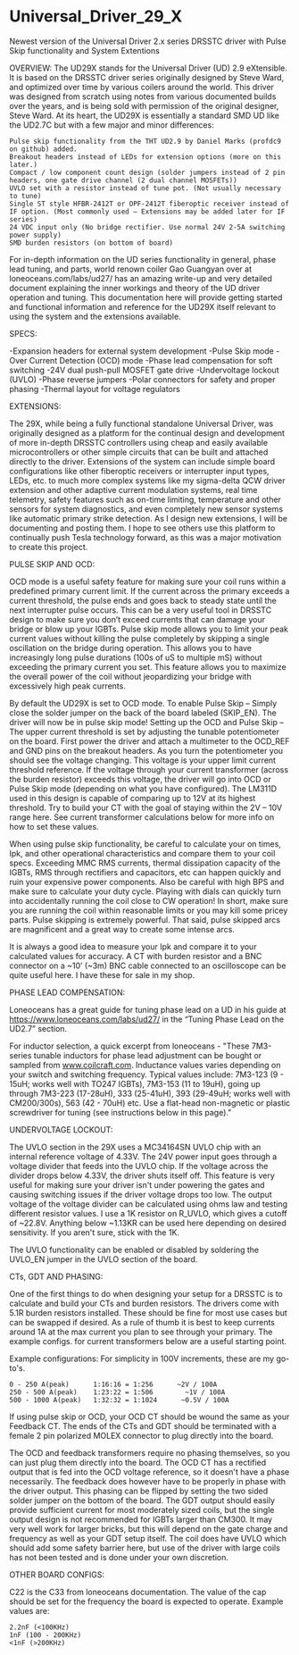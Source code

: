 # Universal_Driver_29_X
Newest version of the Universal Driver 2.x series DRSSTC driver with Pulse Skip functionality and System Extentions


OVERVIEW:   The UD29X stands for the Universal Driver (UD) 2.9 eXtensible. It is based on the DRSSTC driver series originally designed by Steve Ward, and optimized over time by various coilers around the world. This driver was designed from scratch using notes from various documented builds over the years, and is being sold with permission of the original designer, Steve Ward. At its heart, the UD29X is essentially a standard SMD UD like the UD2.7C but with a few major and minor differences:

    Pulse skip functionality from the THT UD2.9 by Daniel Marks (profdc9 on github) added.
    Breakout headers instead of LEDs for extension options (more on this later.)
    Compact / low component count design (solder jumpers instead of 2 pin headers, one gate drive channel (2 dual channel MOSFETs))
    UVLO set with a resistor instead of tune pot. (Not usually necessary to tune)
    Single ST style HFBR-2412T or OPF-2412T fiberoptic receiver instead of IF option. (Most commonly used – Extensions may be added later for IF series)
    24 VDC input only (No bridge rectifier. Use normal 24V 2-5A switching power supply)
    SMD burden resistors (on bottom of board)  

For in-depth information on the UD series functionality in general, phase lead tuning, and parts, world renown coiler Gao Guangyan over at loneoceans.com/labs/ud27/ has an amazing write-up and very detailed document explaining the inner workings and theory of the UD driver operation and tuning. This documentation here will provide getting started and functional information and reference for the UD29X itself relevant to using the system and the extensions available.

SPECS:  

-Expansion headers for external system development
-Pulse Skip mode
-Over Current Detection (OCD) mode
-Phase lead compensation for soft switching
-24V dual push-pull MOSFET gate drive
-Undervoltage lockout (UVLO)
-Phase reverse jumpers
-Polar connectors for safety and proper phasing
-Thermal layout for voltage regulators

EXTENSIONS:

The 29X, while being a fully functional standalone Universal Driver, was originally designed as a platform for the continual design and development of more in-depth DRSSTC controllers using cheap and easily available microcontrollers or other simple circuits that can be built and attached directly to the driver. Extensions of the system can include simple board configurations like other fiberoptic receivers or interrupter input types, LEDs, etc. to much more complex systems like my sigma-delta QCW driver extension and other adaptive current modulation systems, real time telemetry, safety features such as on-time limiting, temperature and other sensors for system diagnostics, and even completely new sensor systems like automatic primary strike detection. As I design new extensions, I will be documenting and posting them. I hope to see others use this platform to continually push Tesla technology forward, as this was a major motivation to create this project.

PULSE SKIP AND OCD:  

OCD mode is a useful safety feature for making sure your coil runs within a predefined primary current limit. If the current across the primary exceeds a current threshold, the pulse ends and goes back to steady state until the next interrupter pulse occurs. This can be a very useful tool in DRSSTC design to make sure you don’t exceed currents that can damage your bridge or blow up your IGBTs.   Pulse skip mode allows you to limit your peak current values without killing the pulse completely by skipping a single oscillation on the bridge during operation. This allows you to have increasingly long pulse durations (100s of uS to multiple mS) without exceeding the primary current you set. This feature allows you to maximize the overall power of the coil without jeopardizing your bridge with excessively high peak currents.

By default the UD29X is set to OCD mode. To enable Pulse Skip – Simply close the solder jumper on the back of the board labeled (SKIP_EN). The driver will now be in pulse skip mode!   Setting up the OCD and Pulse Skip – The upper current threshold is set by adjusting the tunable potentiometer on the board. First power the driver and attach a multimeter to the OCD_REF and GND pins on the breakout headers. As you turn the potentiometer you should see the voltage changing. This voltage is your upper limit current threshold reference. If the voltage through your current transformer (across the burden resistor) exceeds this voltage, the driver will go into OCD or Pulse Skip mode (depending on what you have configured). The LM311D used in this design is capable of comparing up to 12V at its highest threshold. Try to build your CT with the goal of staying within the 2V – 10V range here. See current transformer calculations below for more info on how to set these values.

When using pulse skip functionality, be careful to calculate your on times, Ipk, and other operational characteristics and compare them to your coil specs. Exceeding MMC RMS currents, thermal dissipation capacity of the IGBTs, RMS through rectifiers and capacitors, etc can happen quickly and ruin your expensive power components. Also be careful with high BPS and make sure to calculate your duty cycle. Playing with dials can quickly turn into accidentally running the coil close to CW operation! In short, make sure you are running the coil within reasonable limits or you may kill some pricey parts. Pulse skipping is extremely powerful. That said, pulse skipped arcs are magnificent and a great way to create some intense arcs.

It is always a good idea to measure your Ipk and compare it to your calculated values for accuracy. A CT with burden resistor and a BNC connector on a ~10’ (~3m) BNC cable connected to an oscilloscope can be quite useful here. I have these for sale in my shop.  

PHASE LEAD COMPENSATION:  

Loneoceans has a great guide for tuning phase lead on a UD in his guide at https://www.loneoceans.com/labs/ud27/ in the “Tuning Phase Lead on the UD2.7” section.

For inductor selection, a quick excerpt from loneoceans - "These 7M3-series tunable inductors for phase lead adjustment can be bought or sampled from www.coilcraft.com. Inductance values varies depending on your switch and switching frequency. Typical values include: 7M3-123 (9 - 15uH; works well with TO247 IGBTs), 7M3-153 (11 to 19uH), going up through 7M3-223 (17-28uH), 333 (25-41uH), 393 (29-49uH; works well with CM200/300s), 563 (42 - 70uH) etc.  Use a flat-head non-magnetic or plastic screwdriver for tuning (see instructions below in this page)."

UNDERVOLTAGE LOCKOUT:  

The UVLO section in the 29X uses a MC34164SN UVLO chip with an internal reference voltage  of 4.33V. The 24V power input goes through a voltage divider that feeds into the UVLO chip. If the voltage across the divider drops below 4.33V, the driver shuts itself off. This feature is very useful for making sure your driver isn't under powering the gates and causing switching issues if the driver voltage drops too low.   The output voltage of the voltage divider can be calculated using ohms law and testing different resistor values. I use a 1K resistor on R_UVLO, which gives a cutoff of ~22.8V. Anything below ~1.13KR can be used here depending on desired sensitivity. If you aren't sure, stick with the 1K.

The UVLO functionality can be enabled or disabled by soldering the UVLO_EN jumper in the UVLO section of the board.  

CTs, GDT AND PHASING:  

One of the first things to do when designing your setup for a DRSSTC is to calculate and build your CTs and burden resistors. The drivers come with 5.1R burden resistors installed. These should be fine for most use cases but can be swapped if desired. As a rule of thumb it is best to keep currents around 1A at the max current you plan to see through your primary. The example configs. for current transformers below are a useful starting point.

Example configurations: For simplicity in 100V increments, these are my go-to's.

    0 - 250 A(peak)      1:16:16 = 1:256      ~2V / 100A
    250 - 500 A(peak)    1:23:22 = 1:506        ~1V / 100A
    500 - 1000 A(peak)   1:32:32 = 1:1024      ~0.5V / 100A

If using pulse skip or OCD, your OCD CT should be wound the same as your Feedback CT. The ends of the CTs and GDT should be terminated with a female 2 pin polarized MOLEX connector to plug directly into the board.

The OCD and feedback transformers require no phasing themselves, so you can just plug them directly into the board. The OCD CT has a rectified output that is fed into the OCD voltage reference, so it doesn't have a phase necessarily. The feedback does however have to be properly in phase with the driver output. This phasing can be flipped by setting the two sided solder jumper on the bottom of the board.   The GDT output should easily provide sufficient current for most moderately sized coils, but the single output design is not recommended for IGBTs larger than CM300. It may very well work for larger bricks, but this will depend on the gate charge and frequency as well as your GDT setup itself. The coil does have UVLO which should add some safety barrier here, but use of the driver with large coils has not been tested and is done under your own discretion.  

OTHER BOARD CONFIGS:

C22 is the C33 from loneoceans documentation. The value of the cap should be set for the frequency the board is expected to operate. Example values are:

    2.2nF (<100KHz)
    1nF (100 - 200KHz)
    <1nF (>200KHz)

